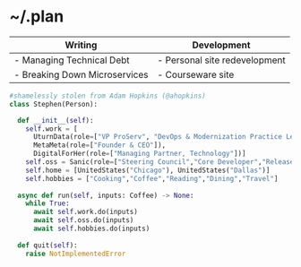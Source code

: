 ~/.plan
=======

| Writing                      | Development                 |
|------------------------------|-----------------------------|
|- Managing Technical Debt     |- Personal site redevelopment|
|- Breaking Down Microservices |- Courseware site            |

```py
#shamelessly stolen from Adam Hopkins (@ahopkins)
class Stephen(Person):

  def __init__(self):
    self.work = [
      UturnData(role=["VP ProServ", "DevOps & Modernization Practice Lead"]),
      MetaMeta(role=["Founder & CEO"]),
      DigitalForHer(role=["Managing Partner, Technology"])]
    self.oss = Sanic(role=["Steering Council","Core Developer","Release Manager"])
    self.home = [UnitedStates("Chicago"), UnitedStates("Dallas")]
    self.hobbies = ["Cooking","Coffee","Reading","Dining","Travel"]
   
  async def run(self, inputs: Coffee) -> None:
    while True:
      await self.work.do(inputs)
      await self.oss.do(inputs)
      await self.hobbies.do(inputs)
  
  def quit(self):
    raise NotImplementedError


```
